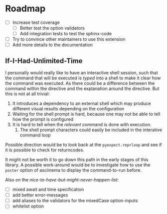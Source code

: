 # Roadmap

- [ ] Increase test coverage
  - [ ] Better test the option validators
  - [ ] Add integration tests to test the sphinx-code
- [ ] Try to convince other maintainers to use this extension
- [ ] Add more details to the documentation

## If-I-Had-Unlimited-Time
I personally would really like to have an interactive shell session, such that the
command that will be executed is _typed_ into a shell to make it clear how the command was executed.
As there could be a difference between the command within the directive and the explanation around the directive.
But this is not at all trivial:
1. It introduces a dependency to an external shell which may produce different visual results depending on the configuration
2. Waiting for the shell prompt is hard, because one may not be able to tell how the prompt is configured
3. It is hard to tell when the _relevant_ command is done with execution.
   1. The shell prompt characters could easily be included in the interative command loop

Possible direction would be to look back at the `pyexpect.reprloop` and see if it is possible to check for returncodes.

It might not be worth it to go down this path in the early stages of this library.
A possible work-around would be to investigate how to use the `poster` option of asciinema to display the command-to-run before.

Also on the _nice-to-have-but-might-never-happen-list_:
- [ ] mixed await and time specification
- [ ] add better error-messages
- [ ] add aliases to the validators for the mixedCase option-inputs
- [ ] whitelist option
